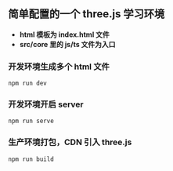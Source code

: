 ## 简单配置的一个 three.js 学习环境

- **html 模板为 index.html 文件**
- **src/core 里的 js/ts 文件为入口**

### 开发环境生成多个 html 文件

```
npm run dev
```

### 开发环境开启 server

```
npm run serve
```

### 生产环境打包，CDN 引入 three.js

```
npm run build
```
